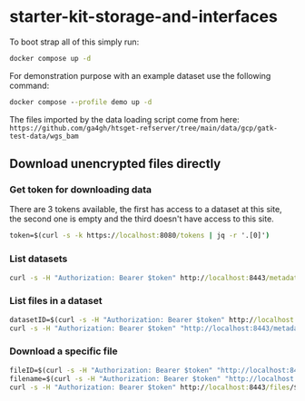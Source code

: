 # starter-kit-storage-and-interfaces

To boot strap all of this simply run:

```cmd
docker compose up -d
```

For demonstration purpose with an example dataset use the following command:

```cmd
docker compose --profile demo up -d
```

The files imported by the data loading script come from here: `https://github.com/ga4gh/htsget-refserver/tree/main/data/gcp/gatk-test-data/wgs_bam`

## Download unencrypted files directly

### Get token for downloading data

There are 3 tokens available, the first has access to a dataset at this site, the second one is empty and the third doesn't have access to this site.

```cmd
token=$(curl -s -k https://localhost:8080/tokens | jq -r '.[0]')
```

### List datasets

```cmd
curl -s -H "Authorization: Bearer $token" http://localhost:8443/metadata/datasets | jq .
```

### List files in a dataset

```cmd
datasetID=$(curl -s -H "Authorization: Bearer $token" http://localhost:8443/metadata/datasets | jq -r .'[0]')
curl -s -H "Authorization: Bearer $token" "http://localhost:8443/metadata/datasets/$datasetID/files" | jq .
```

### Download a specific file

```cmd
fileID=$(curl -s -H "Authorization: Bearer $token" "http://localhost:8443/metadata/datasets/$datasetID/files" | jq -r '.[0].fileId')
filename=$(curl -s -H "Authorization: Bearer $token" "http://localhost:8443/metadata/datasets/$datasetID/files" | jq -r '.[0].displayFileName' | cut -d '.' -f 1,2 )
curl -s -H "Authorization: Bearer $token" http://localhost:8443/files/$fileID -o "$filename"
```
